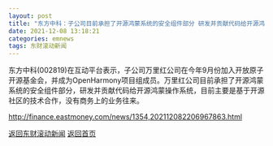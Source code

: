 ```yaml
---
layout: post
title: "东方中科：子公司目前承担了开源鸿蒙系统的安全组件部分 研发并贡献代码给开源鸿蒙操作系统"
date: 2021-12-08 13:18:21
categories: emnews
tags: 东财滚动新闻
---
```


东方中科(002819)在互动平台表示，子公司万里红公司在今年9月份加入开放原子开源基金会，并成为OpenHarmony项目组成员。万里红公司目前承担了开源鸿蒙系统的安全组件部分，研发并贡献代码给开源鸿蒙操作系统，目前主要是基于开源社区的技术合作，没有商务上的业务往来。

<http://finance.eastmoney.com/news/1354,202112082206967863.html>

[返回东财滚动新闻](./emnews/)
[返回首页](./)